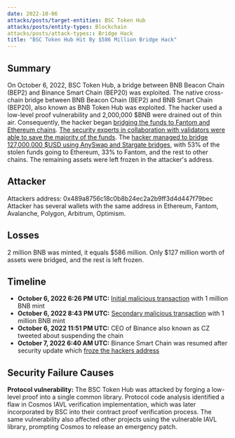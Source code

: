 ```yaml
---
date: 2022-10-06
attacks/posts/target-entities: BSC Token Hub
attacks/posts/entity-types: Blockchain
attacks/posts/attack-types:: Bridge Hack
title: "BSC Token Hub Hit By $586 Million Bridge Hack"
---
```


## Summary

On October 6, 2022, BSC Token Hub, a bridge between BNB Beacon Chain (BEP2) and Binance Smart Chain (BEP20) was exploited. The native cross-chain bridge between BNB Beacon Chain (BEP2) and BNB Smart Chain (BEP20), also known as BNB Token Hub was exploited. The hacker used a low-level proof vulnerability and 2,000,000 $BNB were drained out of thin air. Consequently, the hacker began [bridging the funds to Fantom and Ethereum chains](https://www.coinbase.com/blog/bsc-token-hub-compromise-investigation-and-analysis-8). [The security experts in collaboration with validators were able to save the majority of the funds](https://www.bnbchain.org/en/blog/bnb-chain-ecosystem-update). The [hacker managed to bridge 127,000,000 $USD using AnySwap and Stargate bridges](https://rekt.news/bnb-bridge-rekt), with 53% of the stolen funds going to Ethereum, 33% to Fantom, and the rest to other chains. The remaining assets were left frozen in the attacker's address. 

## Attacker

Attackers address: 0x489a8756c18c0b8b24ec2a2b9ff3d4d447f79bec
Attacker has several wallets with the same address in Ethereum, Fantom, Avalanche, Polygon, Arbitrum, Optimism.

## Losses

2 million BNB was minted, it equals $586 million. Only $127 million worth of assets were bridged, and the rest is left frozen. 

## Timeline

- **October 6, 2022 6:26 PM UTC:** [Initial malicious transaction](https://bscscan.com/tx/0xebf83628ba893d35b496121fb8201666b8e09f3cbadf0e269162baa72efe3b8b) with 1 million BNB mint
- **October 6, 2022 8:43 PM UTC:** [Secondary malicious transaction](https://bscscan.com/tx/0x05356fd06ce56a9ec5b4eaf9c075abd740cae4c21eab1676440ab5cd2fe5c57a) with 1 million BNB mint
- **October 6, 2022 11:51 PM UTC:** CEO of Binance also known as CZ tweeted about suspending the chain
- **October 7, 2022 6:40 AM UTC:** Binance Smart Chain was resumed after security update which [froze the hackers address](https://www.investopedia.com/binance-got-hacked-6748215#:~:text=The%20BSC%20Token%20Hub%2C%20a%20cross-chain%20bridge%2C%20was,down%20by%203.5%25%20over%20the%20past%2024%20hours.)

## Security Failure Causes

**Protocol vulnerability:** The BSC Token Hub was attacked by forging a low-level proof into a single common library. Protocol code analysis identified a flaw in Cosmos IAVL verification implementation, which was later incorporated by BSC into their contract proof verification process. The same vulnerability also affected other projects using the vulnerable IAVL library, prompting Cosmos to release an emergency patch.
